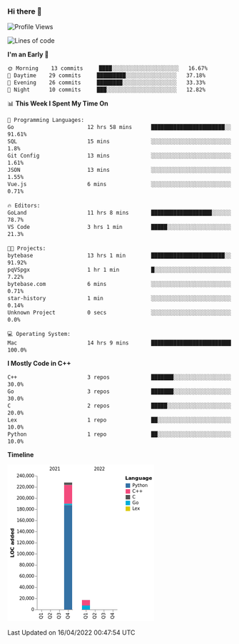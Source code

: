 ### Hi there 👋

<!--START_SECTION:waka-->
![Profile Views](http://img.shields.io/badge/Profile%20Views-6-blue)

![Lines of code](https://img.shields.io/badge/From%20Hello%20World%20I%27ve%20Written-245%20Thousand%20lines%20of%20code-blue)

**I'm an Early 🐤** 

```text
🌞 Morning    13 commits     ████░░░░░░░░░░░░░░░░░░░░░   16.67% 
🌆 Daytime    29 commits     █████████░░░░░░░░░░░░░░░░   37.18% 
🌃 Evening    26 commits     ████████░░░░░░░░░░░░░░░░░   33.33% 
🌙 Night      10 commits     ███░░░░░░░░░░░░░░░░░░░░░░   12.82%

```


📊 **This Week I Spent My Time On** 

```text
💬 Programming Languages: 
Go                       12 hrs 58 mins      ███████████████████████░░   91.61% 
SQL                      15 mins             ░░░░░░░░░░░░░░░░░░░░░░░░░   1.8% 
Git Config               13 mins             ░░░░░░░░░░░░░░░░░░░░░░░░░   1.61% 
JSON                     13 mins             ░░░░░░░░░░░░░░░░░░░░░░░░░   1.55% 
Vue.js                   6 mins              ░░░░░░░░░░░░░░░░░░░░░░░░░   0.71%

🔥 Editors: 
GoLand                   11 hrs 8 mins       ███████████████████░░░░░░   78.7% 
VS Code                  3 hrs 1 min         █████░░░░░░░░░░░░░░░░░░░░   21.3%

🐱‍💻 Projects: 
bytebase                 13 hrs 1 min        ███████████████████████░░   91.92% 
pqVSpgx                  1 hr 1 min          █░░░░░░░░░░░░░░░░░░░░░░░░   7.22% 
bytebase.com             6 mins              ░░░░░░░░░░░░░░░░░░░░░░░░░   0.71% 
star-history             1 min               ░░░░░░░░░░░░░░░░░░░░░░░░░   0.14% 
Unknown Project          0 secs              ░░░░░░░░░░░░░░░░░░░░░░░░░   0.0%

💻 Operating System: 
Mac                      14 hrs 9 mins       █████████████████████████   100.0%

```

**I Mostly Code in C++** 

```text
C++                      3 repos             ███████░░░░░░░░░░░░░░░░░░   30.0% 
Go                       3 repos             ███████░░░░░░░░░░░░░░░░░░   30.0% 
C                        2 repos             █████░░░░░░░░░░░░░░░░░░░░   20.0% 
Lex                      1 repo              ██░░░░░░░░░░░░░░░░░░░░░░░   10.0% 
Python                   1 repo              ██░░░░░░░░░░░░░░░░░░░░░░░   10.0%

```


**Timeline**

![Chart not found](https://raw.githubusercontent.com/h3n4l/h3n4l/main/charts/bar_graph.png) 


 Last Updated on 16/04/2022 00:47:54 UTC
<!--END_SECTION:waka-->

